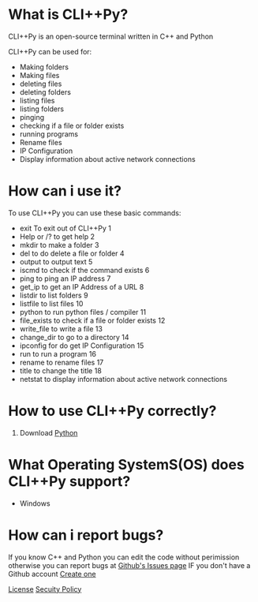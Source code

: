 # What is CLI++Py?
CLI++Py is an open-source terminal written in C++ and Python

CLI++Py can be used for:
* Making folders
* Making files
* deleting files
* deleting folders
* listing files
* listing folders
* pinging
* checking if a file or folder exists
* running programs
* Rename files
* IP Configuration
* Display information about active network connections

# How can i use it?
To use CLI++Py you can use these basic commands:
* exit To exit out of CLI++Py 1 
* Help or /? to get help 2 
* mkdir to make a folder 3 
* del to do delete a file or folder 4 
* output to output text 5 
* iscmd to check if the command exists 6 
* ping to ping an IP address 7 
* get_ip to get an IP Address of a URL 8 
* listdir to list folders 9 
* listfile to list files 10
* python to run python files / compiler 11
* file_exists to check if a file or folder exists 12
* write_file to write a file 13
* change_dir to go to a directory 14 
* ipconfig for do get IP Configuration 15 
* run to run a program  16
* rename to rename files 17
* title to change the title 18
* netstat to display information about active network connections

# How to use CLI++Py correctly?
1. Download [Python](https://python.org)

# What Operating SystemS(OS) does CLI++Py support?
* Windows


# How can i report bugs?
If you know C++ and Python you can edit the code without perimission otherwise you can report bugs at [Github's Issues page](https://github.com/pytutorials/CLIPlusPlusPy/issues) IF you don't have a Github account [Create one](https://github.com)

[License](https://github.com/clipyplusplus/CLIPlusPlusPy/blob/Version-1/LICENSE)
[Secuity Policy](https://github.com/clipyplusplus/CLIPlusPlusPy/blob/Version-1/SECURITY.md)

